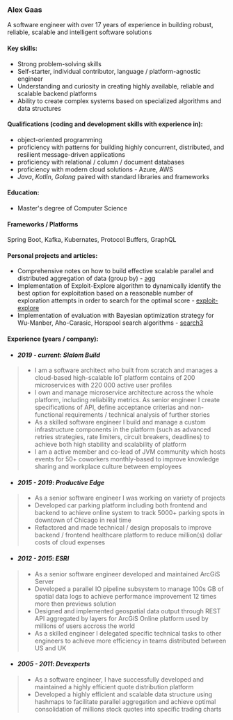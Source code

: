 ### Alex Gaas

A software engineer with over 17 years of experience in building robust, reliable, scalable and intelligent software solutions

#### Key skills:

+ Strong problem-solving skills
+ Self-starter, individual contributor, language / platform-agnostic engineer
+ Understanding and curiosity in creating highly available, reliable and scalable backend platforms
+ Ability to create complex systems based on specialized algorithms and data structures

#### Qualifications (coding and development skills with experience in):
+ object-oriented programming
+ proficiency with patterns for building highly concurrent, distributed, and resilient message-driven applications
+ proficiency with relational / column / document databases
+ proficiency with modern cloud solutions - Azure, AWS
+ _Java_, _Kotlin_, _Golang_ paired with standard libraries and frameworks

#### Education:
- Master's degree of Computer Science

#### Frameworks / Platforms
Spring Boot, Kafka, Kubernates, Protocol Buffers, GraphQL

#### Personal projects and articles:
- Comprehensive notes on how to build effective scalable parallel and distributed aggregation of data (group by) - [agg](https://github.com/alexgaas/agg)
- Implementation of Exploit-Explore algorithm to dynamically identify the best option for exploitation based on a reasonable number of exploration attempts in order to search for the optimal score - [exploit-explore](https://github.com/alexgaas/explore)
- Implementation of evaluation with Bayesian optimization strategy for Wu-Manber, Aho-Carasic, Horspool search algorithms - [search3](https://github.com/alexgaas/search3)

#### Experience (years / company):
- #### _2019 - current_: _Slalom Build_  
> * I am a software architect who built from scratch and manages a cloud-based high-scalable IoT platform contains of 200 microservices
with 220 000 active user profiles
> * I own and manage microservice architecture across the whole platform, including reliability metrics. As senior engineer I create specifications of API, define acceptance criterias and non-functional requirements / technical analysis of further stories
> * As a skilled software engineer I build and manage a custom infrastructure components in the platform (such as advanced retries strategies, rate limiters, circuit breakers, deadlines) to achieve both high stability and scalability of platform
> * I am a active member and co-lead of JVM community which hosts events for 50+ coworkers monthly-based to improve knowledge sharing and workplace culture between employees

- #### _2015 - 2019_: _Productive Edge_
> * As a senior software engineer I was working on variety of projects
> * Developed car parking platform including both frontend and backend to achieve online system to track 5000+ parking spots in downtown of Chicago in real time
> * Refactored and made technical / design proposals to improve backend / frontend healthcare platform to reduce million(s) dollar costs of cloud expenses

- #### _2012 - 2015_: _ESRI_  
> * As a senior software engineer developed and maintained ArcGiS Server
> * Developed a parallel IO pipeline subsystem to manage 100s GB of spatial data logs to achieve performance improvement 12 times more then previews solution
> * Designed and implemented geospatial data output through REST API aggregated by layers for ArcGiS Online platform used by millions of users accross the world
> * As a skilled engineer I delegated specific technical tasks to other engineers to achieve more efficiency in teams distributed between US and UK

- #### _2005 - 2011_: _Devexperts_  
> * As a software engineer, I have successfully developed and maintained a highly efficient quote distribution platform
> * Developed a highly efficient and scalable data structure using hashmaps to facilitate parallel aggregation and achieve optimal consolidation of millions stock quotes into specific trading charts

